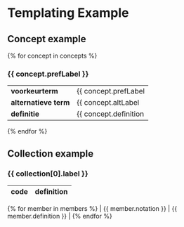 # Templating Example

## Concept example

{% for concept in concepts %}
### {{ concept.prefLabel }}

|                       |                                       |
|-----------------------|---------------------------------------|
| **voorkeurterm**      | {{ concept.prefLabel  | join(', ') }} |
| **alternatieve term** | {{ concept.altLabel   | join(', ') }} |
| **definitie**         | {{ concept.definition | join(', ') }} |

{% endfor %}

## Collection example

### {{ collection[0].label }}

| code                  | definition              |
|-----------------------|-------------------------|
{% for member in members %}
| {{ member.notation }} | {{ member.definition }} |
{% endfor %}
